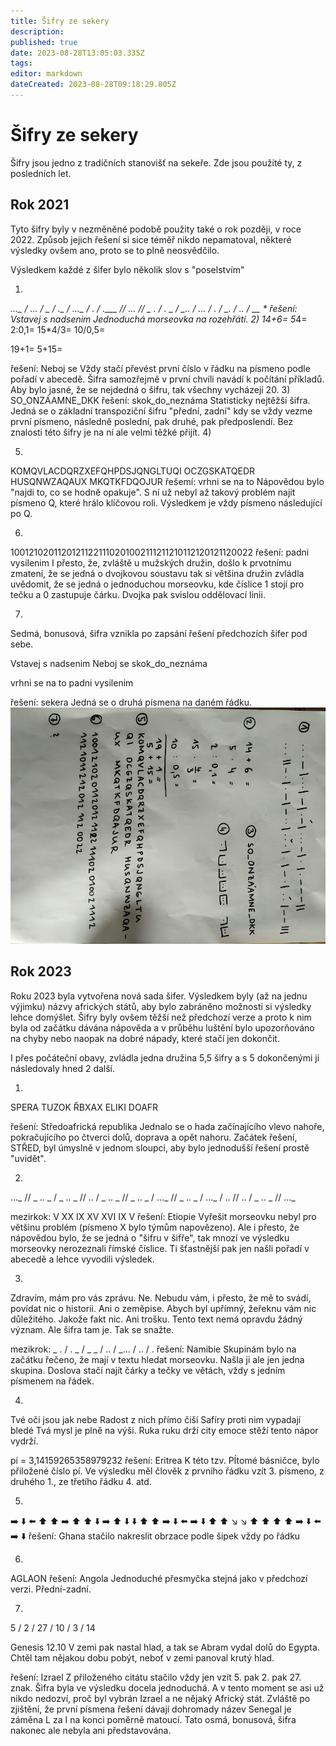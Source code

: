 ```yaml
---
title: Šifry ze sekery
description: 
published: true
date: 2023-08-28T13:05:03.335Z
tags: 
editor: markdown
dateCreated: 2023-08-28T09:18:29.805Z
---
```


# Šifry ze sekery
Šifry jsou jedno z tradičních stanovišť na sekeře. Zde jsou použité ty, z posledních let.


## Rok 2021
Tyto šifry byly v nezměněné podobě použity také o rok později, v roce 2022. Způsob jejich řešení si sice téměř nikdo nepamatoval, některé výsledky ovšem ano, proto se to plně neosvědčilo. 

Výsledkem každé z šifer bylo několik slov s "poselstvím"

1)
*..._ / ... / _ / ._ / ..._ / . / .___ //
... // _ . / . _ / _.. / ... / . / _. / .. / __ *
řešení: Vstavej s nadsenim 
Jednoduchá morseovka na rozehřátí.
2)
14+6=
5*4=
2:0,1=
15*4/3=
10/0,5=

19+1=
5+15=

řešení: Neboj se
Vždy stačí převést první číslo v řádku na písmeno podle pořadí v abecedě. Šifra samozřejmě v první chvíli navádí k počítání příkladů. Aby bylo jasné, že se nejdedná o šifru, tak všechny vycházejí 20.
3)
SO_ONZÁAMNE_DKK
řešení: skok_do_neznáma
Statisticky nejtěžší šifra. Jedná se o základní transpoziční šifru "přední, zadní" kdy se vždy vezme první písmeno, následně poslední, pak druhé, pak předposlendí. Bez znalosti této šifry je na ní ale velmi těžké přijít.
4)


5)
KOMQVLACDQRZXEFQHPDSJQNGLTUQI OCZGSKATQEDR HUSQNWZAQAUX MKQTKFDQOJUR
řešemí: vrhni se na to
Nápovědou bylo "najdi to, co se hodně opakuje". S ní už nebyl až takový problém najít písmeno Q, které hrálo klíčovou roli. Výsledkem je vždy písmeno následující po Q. 

6)
10012102011201211221110201002111211210112120121120022
řešení: padni vysilenim
I přesto, že, zvláště u mužských družin, došlo k prvotnímu zmatení, že se jedná o dvojkovou soustavu tak si většina družin zvládla uvědomit, že se jedná o jednoduchou morseovku, kde číslice 1 stojí pro tečku a 0 zastupuje čárku. Dvojka pak svislou oddělovací linii.

7)
Sedmá, bonusová, šifra vznikla po zapsání řešení předchozích šifer pod sebe. 

Vstavej s nadsenim 
Neboj se
skok_do_neznáma

vrhni se na to
padni vysilenim

řešení: sekera
Jedná se o druhá písmena na daném řádku.
![sifry_2021.jpg](/obrazky/sifry_2021.jpg)

## Rok 2023
Roku 2023 byla vytvořena nová sada šifer. Výsledkem byly (až na jednu výjimku) názvy afrických států, aby bylo zabráněno možnosti si výsledky lehce domýšlet. Šifry byly ovšem těžší než předchozí verze a proto k nim byla od začátku dávána nápověda a v průběhu luštění bylo upozorňováno na chyby nebo naopak na dobré nápady, které stačí jen dokončit.

I přes počáteční obavy, zvládla jedna družina 5,5 šifry a s 5 dokončenými ji následovaly hned 2 další.

1)
SPERA
TUZOK
ŘBXAX
ELIKI
DOAFR

řešení: Středoafrická republika
Jednalo se o hada začínajícího vlevo nahoře, pokračujícího po čtverci dolů, doprava a opět nahoru. Začátek řešení, STŘED, byl úmyslně v jednom sloupci, aby bylo jednodušší řešení prostě "uvidět".

2)
..._ // _ .. _ / _ .. _ // .. / _ .. _ // _ .. _ / ..._ // _ .. _ / ..._ / .. // .. / _ .. _ // ..._

mezirkok: V XX IX XV XVI IX V
řešení: Etiopie
Vyřešit morseovku nebyl pro většinu problém (písmeno X bylo týmům napovězeno). Ale i přesto, že nápovědou bylo, že se jedná o "šifru v šifře", tak mnozí ve výsledku morseovky nerozeznali římské číslice. Ti šťastnější pak jen našli pořadí v abecedě a lehce vyvodili výsledek.

3)
Zdravím, mám pro vás zprávu.
Ne. Nebudu vám,
i přesto, že mě to svádí, povídat
nic o historii. Ani o zeměpise.
Abych byl upřímný, žeřeknu vám nic důležitého. Jakože fakt nic. Ani trošku.
Tento text nemá opravdu žádný význam. Ale šifra tam je. 
Tak se snažte.

mezikrok: _ . / . _ / _ _ / .. / _... / .. / .
řešení: Namibie
Skupinám bylo na začátku řečeno, že mají v textu hledat morseovku. Našla ji ale jen jedna skupina. Doslova stačí najít čárky a tečky ve větách, vždy s jedním písmenem na řádek. 

4)
Tvé oči jsou jak nebe
Radost z nich přímo čiší
Safíry proti nim vypadají bledé
Tvá mysl je plně na výši.
Ruka ruku drží
city emoce stěží
tento nápor vydrží.

pí = 3,14159265358979232
řešení: Eritrea
K této tzv. PÍtomé básničce, bylo přiložené číslo pí. Ve výsledku měl člověk z prvního řádku vzít 3. písmeno, z druhého 1., ze třetího řádku 4. atd. 

5)
:arrow_right: :arrow_down: :arrow_left: :arrow_up: :arrow_up: :arrow_right: 
:arrow_up: :arrow_up: :arrow_down: :arrow_right: :arrow_up: :arrow_down: :arrow_down: 
:arrow_up: :arrow_up:  :arrow_right: :arrow_down: :arrow_left:  :arrow_right: :arrow_down: 
:arrow_up: :arrow_up: :arrow_lower_right: :arrow_lower_right: :arrow_up: :arrow_up: 
:arrow_up: :arrow_up:  :arrow_right: :arrow_down: :arrow_left:  :arrow_right: :arrow_down: 
řešení: Ghana
stačilo nakreslit obrzace podle šipek vždy po řádku

6)
AGLAON
řešení: Angola
Jednoduché přesmyčka stejná jako v předchozí verzi. Přední-zadní.

7)
5 / 2 / 27 / 10 / 3 / 14

Genesis 12.10
V zemi pak nastal hlad, a tak se Abram vydal dolů do Egypta. Chtěl tam nějakou dobu pobýt, neboť v zemi panoval krutý hlad.

řešení: Izrael
Z přiloženého citátu stačilo vždy jen vzít 5. pak 2. pak 27. znak. Šifra byla ve výsledku docela jednoduchá. A v tento moment se asi už nikdo nedozví, proč byl vybrán Izrael a ne nějaký Africký stát. Zvláště po zjištění, že první písmena řešení dávají dohromady název Senegal je záměna L za I na konci poměrně matoucí. Tato osmá, bonusová, šifra nakonec ale nebyla ani představována.


